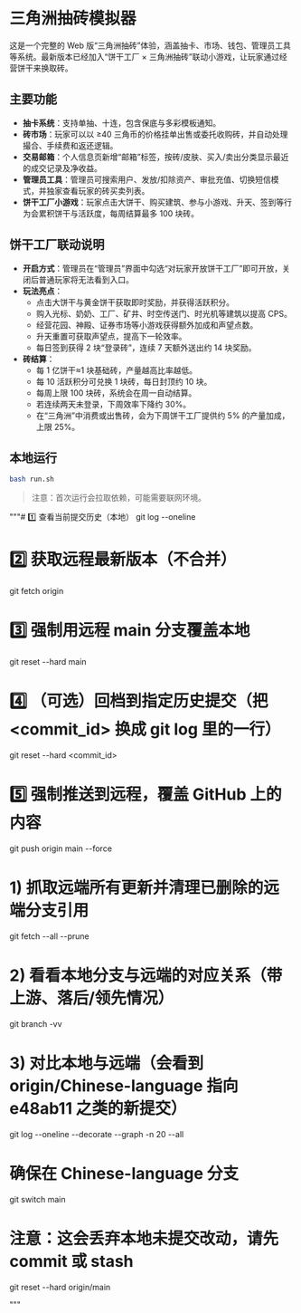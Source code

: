 # 三角洲抽砖模拟器

这是一个完整的 Web 版“三角洲抽砖”体验，涵盖抽卡、市场、钱包、管理员工具等系统。最新版本已经加入“饼干工厂 × 三角洲抽砖”联动小游戏，让玩家通过经营饼干来换取砖。

## 主要功能
- **抽卡系统**：支持单抽、十连，包含保底与多彩模板通知。
- **砖市场**：玩家可以以 ≥40 三角币的价格挂单出售或委托收购砖，并自动处理撮合、手续费和返还逻辑。
- **交易邮箱**：个人信息页新增“邮箱”标签，按砖/皮肤、买入/卖出分类显示最近的成交记录及净收益。
- **管理员工具**：管理员可搜索用户、发放/扣除资产、审批充值、切换短信模式，并独家查看玩家的砖买卖列表。
- **饼干工厂小游戏**：玩家点击大饼干、购买建筑、参与小游戏、升天、签到等行为会累积饼干与活跃度，每周结算最多 100 块砖。

## 饼干工厂联动说明
- **开启方式**：管理员在“管理员”界面中勾选“对玩家开放饼干工厂”即可开放，关闭后普通玩家将无法看到入口。
- **玩法亮点**：
  - 点击大饼干与黄金饼干获取即时奖励，并获得活跃积分。
  - 购入光标、奶奶、工厂、矿井、时空传送门、时光机等建筑以提高 CPS。
  - 经营花园、神殿、证券市场等小游戏获得额外加成和声望点数。
  - 升天重置可获取声望点，提高下一轮效率。
  - 每日签到获得 2 块“登录砖”，连续 7 天额外送出约 14 块奖励。
- **砖结算**：
  - 每 1 亿饼干≈1 块基础砖，产量越高比率越低。
  - 每 10 活跃积分可兑换 1 块砖，每日封顶约 10 块。
  - 每周上限 100 块砖，系统会在周一自动结算。
  - 若连续两天未登录，下周效率下降约 30%。
  - 在“三角洲”中消费或出售砖，会为下周饼干工厂提供约 5% 的产量加成，上限 25%。

## 本地运行
```bash
bash run.sh
```
> 注意：首次运行会拉取依赖，可能需要联网环境。

"""# 1️⃣ 查看当前提交历史（本地）
git log --oneline

# 2️⃣ 获取远程最新版本（不合并）
git fetch origin

# 3️⃣ 强制用远程 main 分支覆盖本地
git reset --hard main

# 4️⃣ （可选）回档到指定历史提交（把 <commit_id> 换成 git log 里的一行）
git reset --hard <commit_id>

# 5️⃣ 强制推送到远程，覆盖 GitHub 上的内容
git push origin main --force

# 1) 抓取远端所有更新并清理已删除的远端分支引用
git fetch --all --prune

# 2) 看看本地分支与远端的对应关系（带上游、落后/领先情况）
git branch -vv

# 3) 对比本地与远端（会看到 origin/Chinese-language 指向 e48ab11 之类的新提交）
git log --oneline --decorate --graph -n 20 --all

# 确保在 Chinese-language 分支
git switch main

# 注意：这会丢弃本地未提交改动，请先 commit 或 stash
git reset --hard origin/main

"""